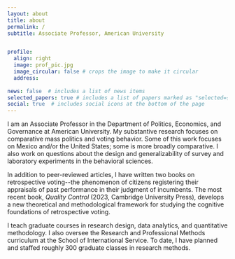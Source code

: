 ```yaml
---
layout: about
title: about
permalink: /
subtitle: Associate Professor, American University


profile:
  align: right
  image: prof_pic.jpg
  image_circular: false # crops the image to make it circular
  address: 
  
news: false  # includes a list of news items
selected_papers: true # includes a list of papers marked as "selected={true}"
social: true  # includes social icons at the bottom of the page
---
```


I am an Associate Professor in the Department of Politics, Economics, and Governance at American University. My substantive research focuses on comparative mass politics and voting behavior. Some of this work focuses on Mexico and/or the United States; some is more broadly comparative. I also work on questions about the design and generalizability of survey and laboratory experiments in the behavioral sciences.

In addition to peer-reviewed articles, I have written two books on retrospective voting--the phenomenon of citizens registering their appraisals of past performance in their judgment of incumbents. The most recent book, *Quality Control* (2023, Cambridge University Press), develops a new theoretical and methodological framework for studying the cognitive foundations of retrospective voting. 

I teach graduate courses in research design, data analytics, and quantitative methodology. I also oversee the Research and Professional Methods curriculum at the School of International Service. To date, I have planned and staffed roughly 300 graduate classes in research methods.
